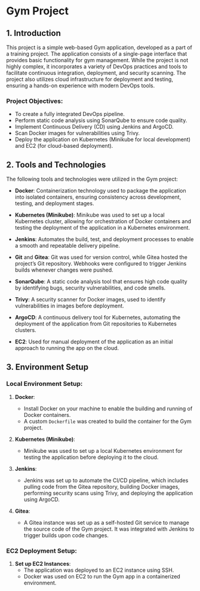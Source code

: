 # **Gym Project**

## 1. **Introduction** 

This project is a simple web-based Gym application, developed as a part of a training project. The application consists of a single-page interface that provides basic functionality for gym management. While the project is not highly complex, it incorporates a variety of DevOps practices and tools to facilitate continuous integration, deployment, and security scanning. The project also utilizes cloud infrastructure for deployment and testing, ensuring a hands-on experience with modern DevOps tools.

### **Project Objectives:**
- To create a fully integrated DevOps pipeline.
- Perform static code analysis using SonarQube to ensure code quality.
- Implement Continuous Delivery (CD) using Jenkins and ArgoCD.
- Scan Docker images for vulnerabilities using Trivy.
- Deploy the application on Kubernetes (Minikube for local development) and EC2 (for cloud-based deployment).

## 2. **Tools and Technologies**

The following tools and technologies were utilized in the Gym project:

- **Docker**: Containerization technology used to package the application into isolated containers, ensuring consistency across development, testing, and deployment stages.
  
- **Kubernetes (Minikube)**: Minikube was used to set up a local Kubernetes cluster, allowing for orchestration of Docker containers and testing the deployment of the application in a Kubernetes environment.

- **Jenkins**: Automates the build, test, and deployment processes to enable a smooth and repeatable delivery pipeline.

- **Git** and **Gitea**: Git was used for version control, while Gitea hosted the project’s Git repository. Webhooks were configured to trigger Jenkins builds whenever changes were pushed.

- **SonarQube**: A static code analysis tool that ensures high code quality by identifying bugs, security vulnerabilities, and code smells.

- **Trivy**: A security scanner for Docker images, used to identify vulnerabilities in images before deployment.

- **ArgoCD**: A continuous delivery tool for Kubernetes, automating the deployment of the application from Git repositories to Kubernetes clusters.

- **EC2**: Used for manual deployment of the application as an initial approach to running the app on the cloud.

## 3. **Environment Setup**

### **Local Environment Setup:**

1. **Docker**:
   - Install Docker on your machine to enable the building and running of Docker containers.
   - A custom `Dockerfile` was created to build the container for the Gym project.

2. **Kubernetes (Minikube)**:
   - Minikube was used to set up a local Kubernetes environment for testing the application before deploying it to the cloud.

3. **Jenkins**:
   - Jenkins was set up to automate the CI/CD pipeline, which includes pulling code from the Gitea repository, building Docker images, performing security scans using Trivy, and deploying the application using ArgoCD.

4. **Gitea**:
   - A Gitea instance was set up as a self-hosted Git service to manage the source code of the Gym project. It was integrated with Jenkins to trigger builds upon code changes.

### **EC2 Deployment Setup:**

1. **Set up EC2 Instances**:
   - The application was deployed to an EC2 instance using SSH.
   - Docker was used on EC2 to run the Gym app in a containerized environment.